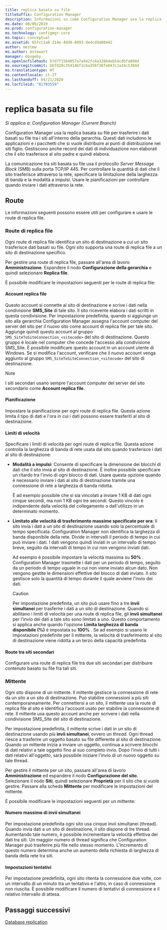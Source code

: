 ```yaml
---
title: replica basata su file
titleSuffix: Configuration Manager
description: Informazioni su come Configuration Manager usa la replica basata su file per trasferire i dati tra i siti all'interno della gerarchia
ms.date: 08/09/2019
ms.prod: configuration-manager
ms.technology: configmgr-core
ms.topic: conceptual
ms.assetid: 65fcc1a8-214e-4dd9-8093-de4cd4a00442
author: mestew
ms.author: mstewart
manager: dougeby
ms.openlocfilehash: b7d7f1564057a7a942fc4a32064eb54cdbfa890d
ms.sourcegitcommit: bbf820c35414bf2cba356f30fe047c1a34c5384d
ms.translationtype: HT
ms.contentlocale: it-IT
ms.lasthandoff: 04/21/2020
ms.locfileid: "81703559"
---
```

# <a name="file-based-replication"></a>replica basata su file

*Si applica a: Configuration Manager (Current Branch)*

Configuration Manager usa la replica basata su file per trasferire i dati basati su file tra i siti all'interno della gerarchia. Questi dati includono le applicazioni e i pacchetti che si vuole distribuire ai punti di distribuzione nei siti figlio. Gestiscono anche record dei dati di individuazione non elaborati che il sito trasferisce al sito padre e quindi elabora.  

La comunicazione tra siti basata su file usa il protocollo *Server Message Block* (SMB) sulla porta TCP/IP 445. Per controllare la quantità di dati che il sito trasferisce attraverso la rete, specificare la limitazione della larghezza di banda e la modalità a impulsi. Usare le pianificazioni per controllare quando inviare i dati attraverso la rete.  

## <a name="routes"></a><a name="bkmk_routes"></a> Route

Le informazioni seguenti possono essere utili per configurare e usare le route di replica file.  

### <a name="file-replication-route"></a>Route di replica file

Ogni route di replica file identifica un sito di destinazione a cui un sito trasferisce dati basati su file. Ogni sito supporta una route di replica file a un sito di destinazione specifico.  

Per gestire una route di replica file, passare all'area di lavoro **Amministrazione**. Espandere il nodo **Configurazione della gerarchia** e quindi selezionare **Replica file**.  

È possibile modificare le impostazioni seguenti per le route di replica file:  

#### <a name="file-replication-account"></a>Account replica file

Questo account si connette al sito di destinazione e scrive i dati nella condivisione **SMS_Site** di tale sito. Il sito ricevente elabora i dati scritti in questa condivisione. Per impostazione predefinita, quando si aggiunge un sito alla gerarchia Configuration Manager assegna l'account computer del server del sito per il nuovo sito come account di replica file per tale sito. Aggiunge quindi questo account al gruppo `SMS_SiteToSiteConnection_<sitecode>` del sito di destinazione. Questo gruppo è locale nel computer che concede l'accesso alla condivisione SMS_Site. È possibile modificare questo account in un account utente di Windows. Se si modifica l'account, verificare che il nuovo account venga aggiunto al gruppo `SMS_SiteToSiteConnection_<sitecode>` del sito di destinazione.  

> [!NOTE]  
> I siti secondari usano sempre l'account computer del server del sito secondario come **Account replica file**.  

#### <a name="schedule"></a>Pianificazione

Impostare la pianificazione per ogni route di replica file. Questa azione limita il tipo di dati e l'ora in cui i dati possono essere trasferiti al sito di destinazione.  

#### <a name="rate-limits"></a>Limiti di velocità

Specificare i limiti di velocità per ogni route di replica file. Questa azione controlla la larghezza di banda di rete usata dal sito quando trasferisce i dati al sito di destinazione:  

- **Modalità a impulsi**: Consente di specificare la dimensione dei blocchi di dati che il sito invia al sito di destinazione. È inoltre possibile specificare un ritardo tra l'invio di ogni blocco di dati. Usare questa opzione quando è necessario inviare i dati al sito di destinazione tramite una connessione di rete a larghezza di banda ridotta.

    È ad esempio possibile che si sia vincolati a inviare 1 KB di dati ogni cinque secondi, ma non 1 KB ogni tre secondi. Questo vincolo è indipendente dalla velocità del collegamento o dall'utilizzo in un determinato momento.

- **Limitato alle velocità di trasferimento massime specificate per ora**: Il sito invia i dati a un sito di destinazione usando solo la percentuale di tempo specificata. Configuration Manager non identifica la larghezza di banda disponibile della rete. Divide in intervalli il periodo di tempo in cui può inviare i dati. I dati vengono quindi inviati in un intervallo di tempo breve, seguito da intervalli di tempo in cui non vengono inviati dati.

    Ad esempio è possibile impostare la velocità massima su **50%** . Configuration Manager trasmette i dati per un periodo di tempo, seguito da un periodo di tempo uguale in cui non viene inviato alcun dato. Non vengono gestite le dimensioni effettive del blocco di dati inviato. Il sito gestisce solo la quantità di tempo durante il quale avviene l'invio dei dati.  

    > [!CAUTION]  
    > Per impostazione predefinita, un sito può usare fino a tre **invii simultanei** per trasferire i dati a un sito di destinazione. Quando si abilitano i limiti di velocità per una route di replica file, gli **invii simultanei** per l'invio dei dati a tale sito sono limitati a uno. Questo comportamento si applica anche quando l'opzione **Limita larghezza di banda disponibile (%)** è impostata su **100%** . Se ad esempio si usano le impostazioni predefinite per il mittente, la velocità di trasferimento al sito di destinazione viene ridotta a un terzo della capacità predefinita.  

#### <a name="routes-between-secondary-sites"></a>Route tra siti secondari

Configurare una route di replica file tra due siti secondari per distribuire contenuto basato su file fra tali siti.  


### <a name="sender"></a>Mittente

Ogni sito dispone di un mittente. Il mittente gestisce la connessione di rete da un sito a un sito di destinazione. Può stabilire connessioni a più siti contemporaneamente. Per connettersi a un sito, il mittente usa la route di replica file al sito e identifica l'account usato per stabilire la connessione di rete. Il mittente usa questo account anche per scrivere i dati nella condivisione SMS_Site del sito di destinazione.  

Per impostazione predefinita, il mittente scrive i dati in un sito di destinazione usando più **invii simultanei**, ovvero un *thread*. Ogni thread riesce a trasferire un oggetto basato su file differente al sito di destinazione. Quando un mittente inizia a inviare un oggetto, continua a scrivere blocchi di dati relativi a tale oggetto fino al suo completo invio. Dopo l'invio di tutti i dati relativi all'oggetto, sarà possibile iniziare l'invio di un nuovo oggetto su tale thread.  

Per gestire il mittente per un sito, passare all'area di lavoro **Amministrazione** ed espandere il nodo **Configurazione del sito**. Selezionare il nodo **Siti**, quindi selezionare **Proprietà** per il sito che si vuole gestire. Passare alla scheda **Mittente** per modificare le impostazioni del mittente.  

È possibile modificare le impostazioni seguenti per un mittente:  

#### <a name="maximum-concurrent-sendings"></a>Numero massimo di invii simultanei

Per impostazione predefinita ogni sito usa cinque invii simultanei (thread). Quando invia dati a un sito di destinazione, il sito dispone di tre thread. Aumentando tale numero, è possibile incrementare la velocità effettiva dei dati tra siti. Un maggior numero di thread significa che Configuration Manager può trasferire più file nello stesso momento. L'incremento di questo numero determina anche un aumento della richiesta di larghezza di banda della rete tra siti.  

#### <a name="retry-settings"></a>Impostazioni tentativi

Per impostazione predefinita, ogni sito ritenta la connessione due volte, con un intervallo di un minuto tra un tentativo e l'altro, in caso di connessione non riuscita. È possibile modificare il numero di tentativi di connessione e il relativo intervallo di attesa.  


## <a name="next-steps"></a>Passaggi successivi

[Database replication](database-replication.md)
